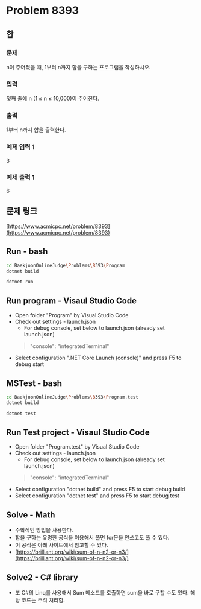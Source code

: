# Problem 8393

## 합

### 문제

n이 주어졌을 때, 1부터 n까지 합을 구하는 프로그램을 작성하시오.

### 입력

첫째 줄에 n (1 ≤ n ≤ 10,000)이 주어진다.

### 출력

1부터 n까지 합을 출력한다.

### 예제 입력 1

3

### 예제 출력 1

6

## 문제 링크

[https://www.acmicpc.net/problem/8393](https://www.acmicpc.net/problem/8393)

## Run - bash

```bash
cd BaekjoonOnlineJudge\Problems\8393\Program
dotnet build
```

```bash
dotnet run
```

## Run program - Visaul Studio Code

- Open folder "Program" by Visual Studio Code
- Check out settings - launch.json
  - For debug console, set below to launch.json (already set launch.json)
  > "console": "integratedTerminal"
- Select configuration ".NET Core Launch (console)" and press F5 to debug start

## MSTest - bash

```bash
cd BaekjoonOnlineJudge\Problems\8393\Program.test
dotnet build
```

```bash
dotnet test
```

## Run Test project - Visaul Studio Code

- Open folder "Program.test" by Visual Studio Code
- Check out settings - launch.json
  - For debug console, set below to launch.json (already set launch.json)
  > "console": "integratedTerminal"
- Select configuration "dotnet build" and press F5 to start debug build
- Select configuration "dotnet test" and press F5 to start debug test

## Solve - Math

- 수학적인 방법을 사용한다.
- 합을 구하는 유명한 공식을 이용해서 풀면 for문을 안쓰고도 풀 수 있다.
- 이 공식은 아래 사이트에서 참고할 수 있다.
- [https://brilliant.org/wiki/sum-of-n-n2-or-n3/](https://brilliant.org/wiki/sum-of-n-n2-or-n3/)

## Solve2 - C# library

- 또 C#의 Linq를 사용해서 Sum 메소드를 호출하면 sum을 바로 구할 수도 있다. 해당 코드는 주석 처리함.